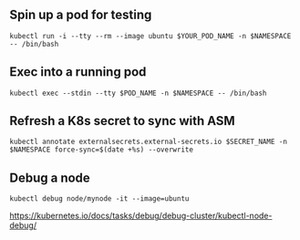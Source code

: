 ## Spin up a pod for testing
`kubectl run -i --tty --rm --image ubuntu $YOUR_POD_NAME -n $NAMESPACE -- /bin/bash`

## Exec into a running pod
`kubectl exec --stdin --tty $POD_NAME -n $NAMESPACE -- /bin/bash`

## Refresh a K8s secret to sync with ASM
`kubectl annotate externalsecrets.external-secrets.io $SECRET_NAME -n $NAMESPACE force-sync=$(date +%s) --overwrite`

## Debug a node
`kubectl debug node/mynode -it --image=ubuntu`

https://kubernetes.io/docs/tasks/debug/debug-cluster/kubectl-node-debug/
